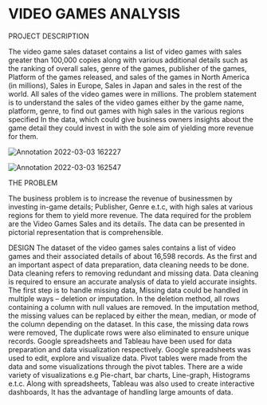# VIDEO GAMES ANALYSIS


PROJECT DESCRIPTION

The video game sales dataset contains a list of video games with sales greater than 100,000 copies along with various additional details such as the ranking of overall sales, genre of the games, publisher of the games, Platform of the games released, and sales of the games in North America (in millions), Sales in Europe, Sales in Japan and sales in the rest of the world. All sales of the video games were in millions. The problem statement is to understand the sales of the video games either by the game name, platform, genre, to find out games with high sales in the various regions specified In the data, which could give business owners insights about the game detail they could invest in with the sole aim of yielding more revenue for them. 

![Annotation 2022-03-03 162227](https://user-images.githubusercontent.com/68739792/156603528-573d6845-9ec8-44e1-b676-d9fceb7da006.jpg)

![Annotation 2022-03-03 162547](https://user-images.githubusercontent.com/68739792/156603558-86ec920e-a09c-41bd-b535-58ff8f25f548.jpg)

THE PROBLEM

The business problem is to increase the revenue of businessmen by investing in-game details; Publisher, Genre e.t.c, with high sales at various regions for them to yield more revenue. The data required for the problem are the Video Games Sales and its details. The data can be presented in pictorial representation that is comprehensible.

DESIGN 
The dataset of the video games sales contains a list of video games and their associated details of about 16,598 records. As the first and an important aspect of data preparation, data cleaning needs to be done. Data cleaning refers to removing redundant and missing data. Data cleaning is required to ensure an accurate analysis of data to yield accurate insights. The first step is to handle missing data, Missing data could be handled in multiple ways – deletion or imputation. In the deletion method, all rows containing a column with null values are removed. In the imputation method, the missing values can be replaced by either the mean, median, or mode of the column depending on the dataset. In this case, the missing data rows were removed, The duplicate rows were also eliminated to ensure unique records. 
Google spreadsheets and Tableau have been used for data preparation and data visualization respectively. Google spreadsheets was used to edit, explore and visualize data. Pivot tables were made from the data and some visualizations through the pivot tables. There are a wide variety of visualizations e.g Pie-chart, bar charts, Line-graph, Histograms e.t.c. Along with spreadsheets, Tableau was also used to create interactive dashboards, It has the advantage of handling large amounts of data.
